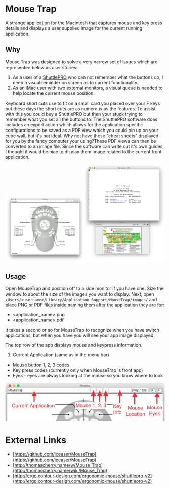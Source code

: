 # Mouse Trap #
A strange application for the Macintosh that captures mouse and key press details and displays a user supplied image for the current running application.

## Why ##
Mouse Trap was designed to solve a very narrow set of issues which are represented below as user stories:

1. As a user of a [ShuttlePRO](http://ergo.contour-design.com/ergonomic-mouse/shuttlepro-v2) who can not remember what the buttons do, I need a visual reminder on screen as to current functionality.
2. As an iMac user with two external monitors, a visual queue is needed to help locate the current mouse position.

Keyboard short cuts use to fit on a small card you placed over your F keys but these days the short cuts are as numerous as the features. To assist with this you could buy a ShuttlePRO but then your stuck trying to remember what you set all the buttons to. The ShuttlePRO software does includes an export action which allows for the application specific configurations to be saved as a PDF view which you could pin up on your cube wall, but it's not ideal. Why not have these "cheat sheets" displayed for you by the fancy computer your using?These PDF views can then be converted to an image file. Since the software can write out it's own guides, I thought it would be nice to display them image related to the current front application.


<img src="Documentation/images/Main_View.png" width="50%" title="Example showing a Shuttle PRO configuration"><img src="Documentation/images/vim_example.png" width="50%" title="Example showing the vim cheatsheet">

## Usage ##
 
Open MouseTrap and position off to a side monitor if you have one. Size the window to about the size of the images you want to display.  Next, open `/Users/<username>/Library/Application Support/MouseTrap/images/` and place PNG or PDF files inside naming them after the application they are for:

* <application_name>.png 
* <application_name>.pdf

It takes a second or so for MouseTrap to recognize when you have switch applications, but when you have you will see your app image displayed.

The top row of the app displays mouse and keypress information.

1. Current Application (same as in the menu bar)
- Mouse button 1, 2, 3 codes
- Key press codes (currently only when MouseTrap is front app)
- Eyes - eyes are always looking at the mouse so you know where to look 

![image](Documentation/images/legend.png)

# External Links #
* [https://github.com/jceaser/MouseTrap](https://github.com/jceaser/MouseTrap)
* [http://thomascherry.name/w/Mouse_Trap](http://thomascherry.name/wiki/Mouse_Trap)
* [http://ergo.contour-design.com/ergonomic-mouse/shuttlepro-v2](http://ergo.contour-design.com/ergonomic-mouse/shuttlepro-v2)